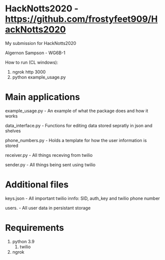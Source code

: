 # HackNotts2020 - https://github.com/frostyfeet909/HackNotts2020
My submission for HackNotts2020

Algernon Sampson - WG6B-1

How to run (CL windows):
1. ngrok http 3000
2. python example_usage.py

# Main applications
example_usage.py - An example of what the package does and how it works

data_interface.py - Functions for editing data stored sepratly in json and shelves

phone_numbers.py - Holds a template for how the user information is stored

receiver.py - All things receving from twilio

sender.py - All things being sent using twilio

# Additional files
keys.json - All important twilio innfo: SID, auth_key and twilio phone number

users. - All user data in persistant storage

# Requirements
1. python 3.9
    1. twilio
2. ngrok
